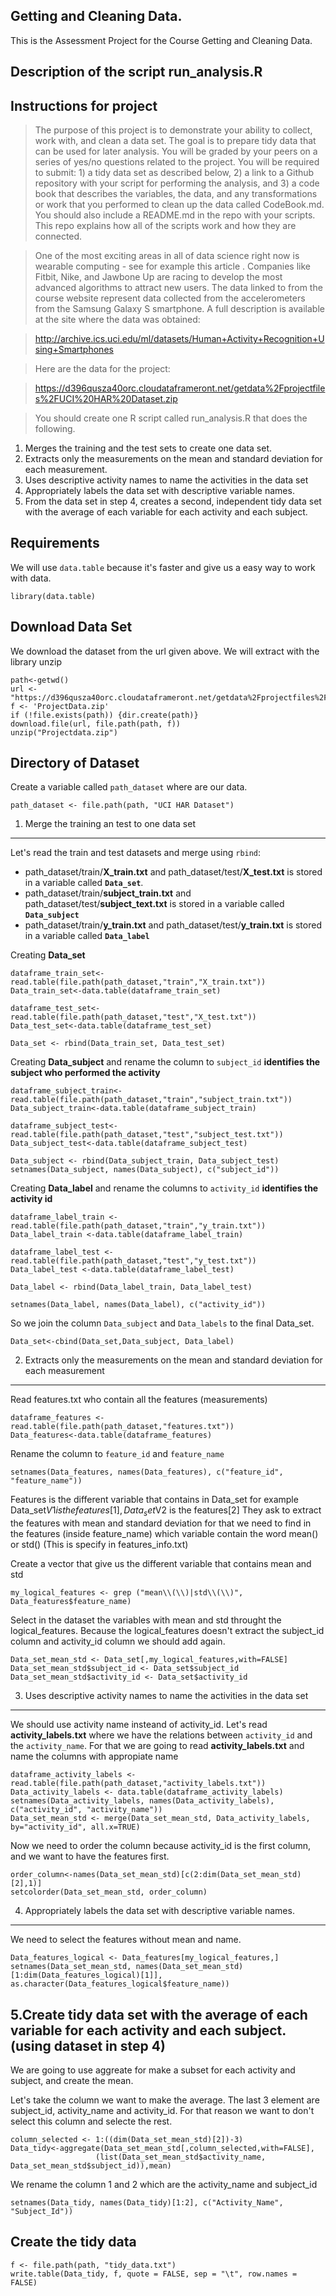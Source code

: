 Getting and Cleaning Data.
--------------------------

This is the Assessment Project for the Course Getting and Cleaning Data.


Description of the script run_analysis.R
----------------------------------------

Instructions for project
------------------------

> The purpose of this project is to demonstrate your ability to collect, work with, and clean a data set. The goal is to prepare tidy data that can be used for later analysis. You will be graded by your peers on a series of yes/no questions related to the project. You will be required to submit: 1) a tidy data set as described below, 2) a link to a Github repository with your script for performing the analysis, and 3) a code book that describes the variables, the data, and any transformations or work that you performed to clean up the data called CodeBook.md. You should also include a README.md in the repo with your scripts. This repo explains how all of the scripts work and how they are connected.

> One of the most exciting areas in all of data science right now is wearable computing - see for example this article . Companies like Fitbit, Nike, and Jawbone Up are racing to develop the most advanced algorithms to attract new users. The data linked to from the course website represent data collected from the accelerometers from the Samsung Galaxy S smartphone. A full description is available at the site where the data was obtained: 

> http://archive.ics.uci.edu/ml/datasets/Human+Activity+Recognition+Using+Smartphones 

> Here are the data for the project: 

> https://d396qusza40orc.cloudataframeront.net/getdata%2Fprojectfiles%2FUCI%20HAR%20Dataset.zip 

> You should create one R script called run_analysis.R that does the following. 
1. Merges the training and the test sets to create one data set. 
2. Extracts only the measurements on the mean and standard deviation for each measurement.  
3. Uses descriptive activity names to name the activities in the data set 
4. Appropriately labels the data set with descriptive variable names.  
5. From the data set in step 4, creates a second, independent tidy data set with the average of each variable for each activity and each subject.

Requirements
------------
We will use `data.table` because it's faster and give us a easy way to work with data.
```{r}
library(data.table)
```

Download Data Set
------------------
We download the dataset from the url given above. We will extract with the library unzip

```{r}
path<-getwd()
url <- "https://d396qusza40orc.cloudataframeront.net/getdata%2Fprojectfiles%2FUCI%20HAR%20Dataset.zip"
f <- 'ProjectData.zip'
if (!file.exists(path)) {dir.create(path)}
download.file(url, file.path(path, f))
unzip("Projectdata.zip")
```


Directory of Dataset
--------------------
Create a variable called `path_dataset` where are our data.

```{r}
path_dataset <- file.path(path, "UCI HAR Dataset")
```

1. Merge the training an test to one data set
---------------------------------------------
Let's read the train and test datasets and merge using `rbind`:

- path_dataset/train/**X_train.txt** and path_dataset/test/**X_test.txt** is stored in a variable called **`Data_set`**.
- path_dataset/train/**subject_train.txt** and path_dataset/test/**subject_text.txt** is stored in a variable called **`Data_subject`**
- path_dataset/train/**y_train.txt** and path_dataset/test/**y_train.txt** is stored in a variable called **`Data_label`**

Creating **Data_set**
```{r}
dataframe_train_set<-read.table(file.path(path_dataset,"train","X_train.txt"))
Data_train_set<-data.table(dataframe_train_set)

dataframe_test_set<-read.table(file.path(path_dataset,"test","X_test.txt"))
Data_test_set<-data.table(dataframe_test_set)

Data_set <- rbind(Data_train_set, Data_test_set)
```


Creating **Data_subject** and rename the column to `subject_id` **identifies the subject who performed the activity**
```{r}
dataframe_subject_train<-read.table(file.path(path_dataset,"train","subject_train.txt"))
Data_subject_train<-data.table(dataframe_subject_train)

dataframe_subject_test<-read.table(file.path(path_dataset,"test","subject_test.txt"))
Data_subject_test<-data.table(dataframe_subject_test)

Data_subject <- rbind(Data_subject_train, Data_subject_test)
setnames(Data_subject, names(Data_subject), c("subject_id"))
```

Creating **Data_label** and rename the columns to `activity_id` **identifies the activity id**
```{r}
dataframe_label_train <-read.table(file.path(path_dataset,"train","y_train.txt"))
Data_label_train <-data.table(dataframe_label_train)

dataframe_label_test <-read.table(file.path(path_dataset,"test","y_test.txt"))
Data_label_test <-data.table(dataframe_label_test)

Data_label <- rbind(Data_label_train, Data_label_test)

setnames(Data_label, names(Data_label), c("activity_id"))
```


So we join the column `Data_subject` and  `Data_labels` to the final Data_set.
```{r}
Data_set<-cbind(Data_set,Data_subject, Data_label)
```

2. Extracts only the measurements on the mean and standard deviation for each measurement
-----------------------------------------------------------------------------------------
Read features.txt who contain all the features (measurements)

```{r}
dataframe_features <- read.table(file.path(path_dataset,"features.txt"))
Data_features<-data.table(dataframe_features)
```

Rename the column to `feature_id` and  `feature_name`
```{r}
setnames(Data_features, names(Data_features), c("feature_id", "feature_name"))
```

Features is the different variable that contains in Data_set for example Data_set$V1 is the features[1], Data_set$V2 is the features[2]
They ask to extract the features with mean and standard deviation for that we need to find in the features (inside feature_name) which variable contain the word mean() or std() (This is specify in features_info.txt)

Create a vector that give us the different variable that contains mean and std
```{r}
my_logical_features <- grep ("mean\\(\\)|std\\(\\)", Data_features$feature_name)
```

Select in the dataset the variables with mean and std throught the logical_features. Because the logical_features doesn't extract the subject_id column and activity_id column we should add again.

```{r}
Data_set_mean_std <- Data_set[,my_logical_features,with=FALSE]
Data_set_mean_std$subject_id <- Data_set$subject_id
Data_set_mean_std$activity_id <- Data_set$activity_id
```

3. Uses descriptive activity names to name the activities in the data set 
-------------------------------------------------------------------------
We should use activity name insteand of activity_id. Let's read **activity_labels.txt**  where we have the relations between `activity_id` and the `activity_name`. For that we are going to read **activity_labels.txt** and name the columns with appropiate name

```{r}
dataframe_activity_labels <- read.table(file.path(path_dataset,"activity_labels.txt"))
Data_activity_labels <- data.table(dataframe_activity_labels)
setnames(Data_activity_labels, names(Data_activity_labels), c("activity_id", "activity_name"))
Data_set_mean_std <- merge(Data_set_mean_std, Data_activity_labels, by="activity_id", all.x=TRUE)
```

Now we need to order the column because activity_id is the first column, and we want to have the features first.
```{r}
order_column<-names(Data_set_mean_std)[c(2:dim(Data_set_mean_std)[2],1)]
setcolorder(Data_set_mean_std, order_column)
```


4. Appropriately labels the data set with descriptive variable names. 
---------------------------------------------------------------------
We need to select the features without mean and name.

```{r}
Data_features_logical <- Data_features[my_logical_features,]
setnames(Data_set_mean_std, names(Data_set_mean_std)[1:dim(Data_features_logical)[1]], as.character(Data_features_logical$feature_name))
```

5.Create tidy data set with the average of each variable for each activity and each subject. (using dataset in step 4)
-----------------------------------------------------------------------------------------------------------------------
We are going to use aggreate for make a subset for each activity and subject, and create the mean.

Let's take the column we want to make the average. The last 3 element are subject_id, activity_name and activity_id. For that reason we want to don't select this column and selecte the rest.

```{r}
column_selected <- 1:((dim(Data_set_mean_std)[2])-3)
Data_tidy<-aggregate(Data_set_mean_std[,column_selected,with=FALSE],
                   (list(Data_set_mean_std$activity_name, Data_set_mean_std$subject_id)),mean)
```

We rename the column 1 and 2 which are the activity_name and subject_id

```{r}
setnames(Data_tidy, names(Data_tidy)[1:2], c("Activity_Name", "Subject_Id"))
```


Create the tidy data
--------------------

```{r}
f <- file.path(path, "tidy_data.txt")
write.table(Data_tidy, f, quote = FALSE, sep = "\t", row.names = FALSE)
```





